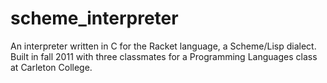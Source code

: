 scheme_interpreter
==================

An interpreter written in C for the Racket language, a Scheme/Lisp dialect. Built in fall 2011 with three classmates for a Programming Languages class at Carleton College.
